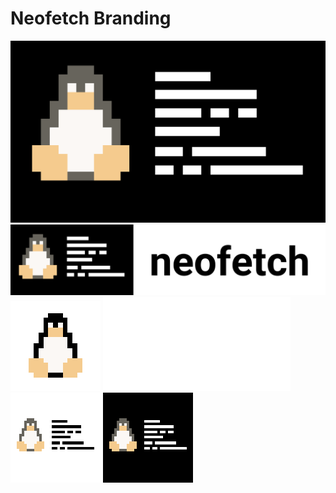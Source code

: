 # Neofetch Branding

![](big.png)
![](big-with-text.png)
![](discord.png)
![](README.md)
![](sqaure-light.png)
![](square-dark.png)
